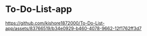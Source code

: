 # To-Do-List-app

https://github.com/kishore1872000/To-Do-List-app/assets/83766519/b34e0929-b460-4078-9662-12f1762ff3d7

